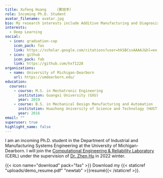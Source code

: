 ```yaml
---
title: Xufeng Huang    （黄旭丰）
role: Incoming Ph.D. Student
avatar_filename: avatar.jpg
bio: My research interests include Additive Manufacturing and Diagnosis System.
interests:
  - Deep Learning
social:
  - icon: graduation-cap
    icon_pack: fas
    link: https://scholar.google.com/citations?user=hkSBCssAAAAJ&hl=en
  - icon: github
    icon_pack: fab
    link: https://github.com/hxf1228
organizations:
  - name: University of Michigan-Dearborn
    url: https://umdearborn.edu/
education:
  courses:
    - course: M.S. in Mechatronic Engineering
      institution: Guangxi University (GXU)
      year: 2019
    - course: B.S. in Mechanical Design Manufacturing and Automation
      institution: Huazhong University of Science and Technology (HUST)
      year: 2016
email: ""
superuser: true
highlight_name: false
---
```

I am an incoming Ph.D. student in the Department of Industrial and Manufacturing Systems Engineering at the University of Michigan-Dearborn. I will join the [Computational Engineering & Reliability Laboratory](http://www.google.com/url?q=http%3A%2F%2Freliadesign.net%2F&sa=D&sntz=1&usg=AFQjCNHDhX32PLsSLRh0f34rLsNWrvddzg) (CERL) under the supervision of [Dr. Zhen Hu](https://www.google.com/url?q=https%3A%2F%2Fumdearborn.edu%2Fusers%2Fzhennhu&sa=D&sntz=1&usg=AFQjCNGm3aWrgnO9QRX-fyo7alwGhUsuwA) in 2022 winter.

{{< icon name="download" pack="fas" >}} Download my {{< staticref "uploads/demo_resume.pdf" "newtab" >}}resumé{{< /staticref >}}.